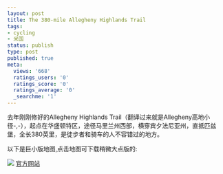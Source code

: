 ```yaml
---
layout: post
title: The 380-mile Allegheny Highlands Trail
tags:
- cycling
- 米国
status: publish
type: post
published: true
meta:
  views: '668'
  ratings_users: '0'
  ratings_score: '0'
  ratings_average: '0'
  _searchme: '1'
---
```

去年刚刚修好的Allegheny Highlands Trail（翻译过来就是Allegheny高地小径-,-），起点在华盛顿特区，途径马里兰州西部，横穿宾夕法尼亚州，直抵匹兹堡，全长380英里，是徒步者和骑车的人不容错过的地方。

以下是巨小版地图,点击地图可下载稍微大点版的:


![](https://dl.dropboxusercontent.com/u/308058/blogimages/2010/07/alleghenyhighlandtrailmap.gif)
<a href="http://www.ahtmtrail.org/" target="_blank">官方网站</a>